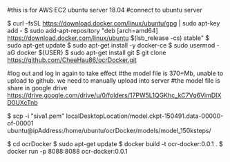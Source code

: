 #this is for AWS EC2 ubuntu server 18.04
#connect to ubuntu server

$ curl -fsSL https://download.docker.com/linux/ubuntu/gpg | sudo apt-key add -
$ sudo add-apt-repository "deb [arch=amd64] https://download.docker.com/linux/ubuntu $(lsb_release -cs) stable"
$ sudo apt-get update
$ sudo apt-get install -y docker-ce
$ sudo usermod -aG docker ${USER}
$ sudo apt-get install git
$ git clone https://github.com/CheeHau86/ocrDocker.git 

#log out and log in again to take effect
#the model file is 370+Mb, unable to upload to github. we need to manually upload into server 
#the model file is share in google drive https://drive.google.com/drive/u/0/folders/17PW5L1QGKhc_kC7Vq6VimDIXD0UXcTnb

$ scp -i "siva1.pem" localDesktopLocation/model.ckpt-150491.data-00000-of-00001 ubuntu@ipAddress:/home/ubuntu/ocrDocker/models/model_150ksteps/

$ cd ocrDocker 
$ sudo apt-get update
$ docker build -t ocr-docker:0.0.1 .
$ docker run -p 8088:8088 ocr-docker:0.0.1
